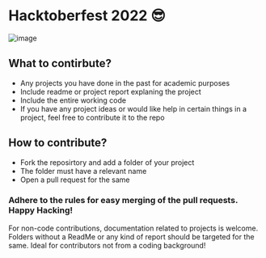 # Hacktoberfest 2022 😎

![image](https://user-images.githubusercontent.com/60402341/193396935-ec8637a8-5ec6-4fc3-a230-0db7c9afedbf.png)

## What to contirbute?
- Any projects you have done in the past for academic purposes
- Include readme or project report explaning the project
- Include the entire working code 
- If you have any project ideas or would like help in certain things in a project, 
feel free to contribute it to the repo

## How to contribute? 
- Fork the reposirtory and add a folder of your project 
- The folder must have a relevant name
- Open a pull request for the same 

### Adhere to the rules for easy merging of the pull requests. Happy Hacking!

For non-code contributions, documentation related to projects is welcome. 
Folders without a ReadMe or any kind of report should be targeted for the same. Ideal
for contributors not from a coding background! 
